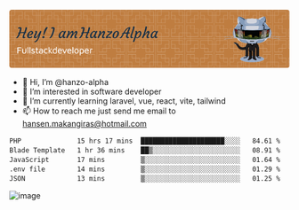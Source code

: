 ![Header](./github-header-image.png)

- 👋 Hi, I’m @hanzo-alpha
- 👀 I’m interested in software developer
- 🌱 I’m currently learning laravel, vue, react, vite, tailwind
- 📫 How to reach me just send me email to hansen.makangiras@hotmail.com 

<!---
hanzo-alpha/hanzo-alpha is a ✨ special ✨ repository because its `README.md` (this file) appears on your GitHub profile.
You can click the Preview link to take a look at your changes.
--->

<!--START_SECTION:waka-->

```txt
PHP              15 hrs 17 mins  █████████████████████░░░░   84.61 %
Blade Template   1 hr 36 mins    ██▒░░░░░░░░░░░░░░░░░░░░░░   08.91 %
JavaScript       17 mins         ▒░░░░░░░░░░░░░░░░░░░░░░░░   01.64 %
.env file        14 mins         ▒░░░░░░░░░░░░░░░░░░░░░░░░   01.29 %
JSON             13 mins         ▒░░░░░░░░░░░░░░░░░░░░░░░░   01.25 %
```

<!--END_SECTION:waka-->

![image](https://github.com/hanzo-alpha/hanzo-alpha/assets/111342797/c4bd2977-6123-4017-8652-6e166259b484)

